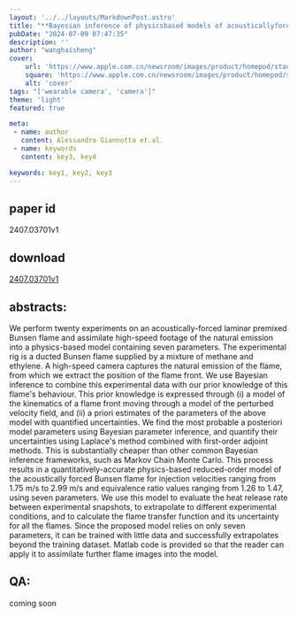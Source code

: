 ```yaml
---
layout: '../../layouts/MarkdownPost.astro'
title: "**Bayesian inference of physicsbased models of acousticallyforced laminar premixed conical flames**"
pubDate: "2024-07-09 07:47:35"
description: ''
author: "wanghaisheng"
cover:
    url: 'https://www.apple.com.cn/newsroom/images/product/homepod/standard/Apple-HomePod-hero-230118_big.jpg.large_2x.jpg'
    square: 'https://www.apple.com.cn/newsroom/images/product/homepod/standard/Apple-HomePod-hero-230118_big.jpg.large_2x.jpg'
    alt: 'cover'
tags: "['wearable camera', 'camera']"
theme: 'light'
featured: true

meta:
 - name: author
   content: Alessandro Giannotta et.al.
 - name: keywords
   content: key3, key4

keywords: key1, key2, key3
---
```


## paper id
2407.03701v1
## download
[2407.03701v1](http://arxiv.org/abs/2407.03701v1)
## abstracts:
We perform twenty experiments on an acoustically-forced laminar premixed Bunsen flame and assimilate high-speed footage of the natural emission into a physics-based model containing seven parameters. The experimental rig is a ducted Bunsen flame supplied by a mixture of methane and ethylene. A high-speed camera captures the natural emission of the flame, from which we extract the position of the flame front. We use Bayesian inference to combine this experimental data with our prior knowledge of this flame's behaviour. This prior knowledge is expressed through (i) a model of the kinematics of a flame front moving through a model of the perturbed velocity field, and (ii) a priori estimates of the parameters of the above model with quantified uncertainties. We find the most probable a posteriori model parameters using Bayesian parameter inference, and quantify their uncertainties using Laplace's method combined with first-order adjoint methods. This is substantially cheaper than other common Bayesian inference frameworks, such as Markov Chain Monte Carlo. This process results in a quantitatively-accurate physics-based reduced-order model of the acoustically forced Bunsen flame for injection velocities ranging from 1.75 m/s to 2.99 m/s and equivalence ratio values ranging from 1.26 to 1.47, using seven parameters. We use this model to evaluate the heat release rate between experimental snapshots, to extrapolate to different experimental conditions, and to calculate the flame transfer function and its uncertainty for all the flames. Since the proposed model relies on only seven parameters, it can be trained with little data and successfully extrapolates beyond the training dataset. Matlab code is provided so that the reader can apply it to assimilate further flame images into the model.
## QA:
coming soon

